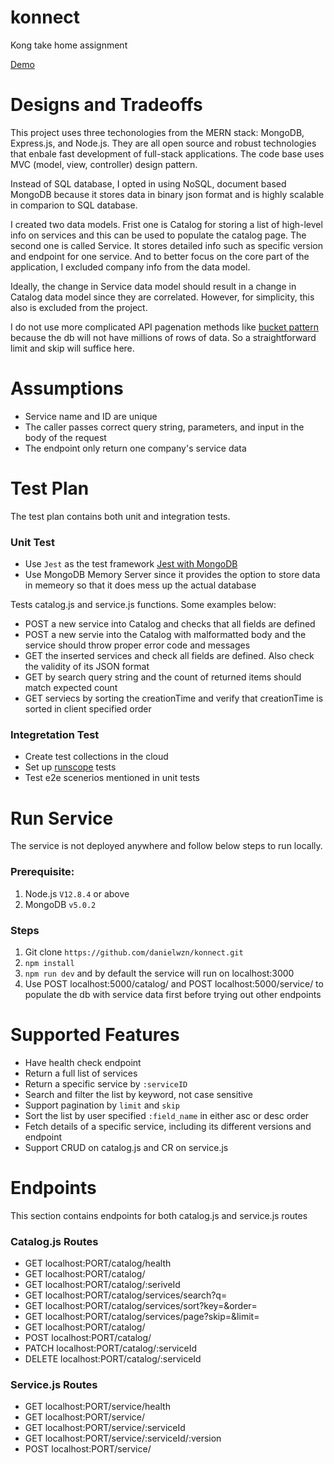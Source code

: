 # konnect
Kong take home assignment

[Demo](https://youtu.be/tIuvxtTes_0)

# Designs and Tradeoffs
This project uses three techonologies from the MERN stack: MongoDB, Express.js, and Node.js. They are all open source and robust technologies that enbale fast development of full-stack applications. The code base uses MVC (model, view, controller) design pattern. 

Instead of SQL database, I opted in using NoSQL, document based MongoDB because it stores data in binary json format and is highly scalable in comparion to SQL database.

I created two data models. Frist one is Catalog for storing a list of high-level info on services and this can be used to populate the catalog page. The second one is called Service. It stores detailed info such as specific version and endpoint for one service. And to better focus on the core part of the application, I excluded company info from the data model. 

Ideally, the change in Service data model should result in a change in Catalog data model since they are correlated. However, for simplicity, this also is excluded from the project.

I do not use more complicated API pagenation methods like [bucket pattern](https://www.mongodb.com/blog/post/paging-with-the-bucket-pattern--part-1) because the db will not have millions of rows of data. So a straightforward limit and skip will suffice here.


# Assumptions
* Service name and ID are unique
* The caller passes correct query string, parameters, and input in the body of the request
* The endpoint only return one company's service data


# Test Plan
The test plan contains both unit and integration tests. 

### Unit Test
* Use `Jest` as the test framework [Jest with MongoDB](https://jestjs.io/docs/mongodb)
* Use MongoDB Memory Server since it provides the option to store data in memeory so that it does mess up the actual database

Tests catalog.js and service.js functions. Some examples below:
-  POST a new service into Catalog and checks that all fields are defined
- POST a new servie into the Catalog with malformatted body and the service should throw proper error code and messages
- GET the inserted services and check all fields are defined. Also check the validity of its JSON format
- GET by search query string and the count of returned items should match expected count
- GET serviecs by sorting the creationTime and verify that creationTime is sorted in client specified order

### Integretation Test
* Create test collections in the cloud
* Set up [runscope](https://www.runscope.com/) tests
* Test e2e scenerios mentioned in unit tests

# Run Service
The service is not deployed anywhere and follow below steps to run locally.

### Prerequisite:
1. Node.js `V12.8.4` or above
2. MongoDB `v5.0.2`

### Steps
1. Git clone `https://github.com/danielwzn/konnect.git`
2. `npm install`
3. `npm run dev` and by default the service will run on localhost:3000
4. Use POST localhost:5000/catalog/ and POST localhost:5000/service/ to populate the db with service data first before trying out other endpoints

# Supported Features
* Have health check endpoint
* Return a full list of services 
* Return a specific service by `:serviceID`
* Search and filter the list by keyword, not case sensitive
* Support pagination by `limit` and `skip`
* Sort the list by user specified `:field_name` in either asc or desc order
* Fetch details of a specific service, including its different versions and endpoint
* Support CRUD on catalog.js and CR on service.js

# Endpoints
This section contains endpoints for both catalog.js and service.js routes

### Catalog.js Routes
* GET localhost:PORT/catalog/health
* GET localhost:PORT/catalog/
* GET localhost:PORT/catalog/:seriveId
* GET localhost:PORT/catalog/services/search?q=
* GET localhost:PORT/catalog/services/sort?key=&order=
* GET localhost:PORT/catalog/services/page?skip=&limit=
* GET localhost:PORT/catalog/
* POST localhost:PORT/catalog/
* PATCH localhost:PORT/catalog/:serviceId
* DELETE localhost:PORT/catalog/:serviceId

### Service.js Routes
* GET localhost:PORT/service/health
* GET localhost:PORT/service/
* GET localhost:PORT/service/:serviceId
* GET localhost:PORT/service/:serviceId/:version
* POST localhost:PORT/service/






